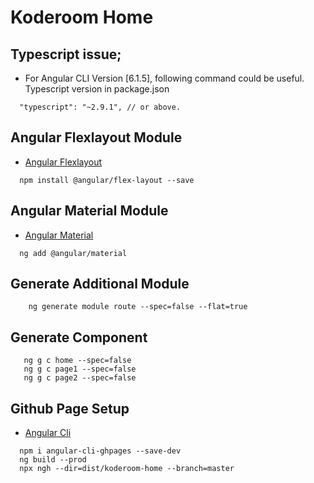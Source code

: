 # Koderoom Home

## Typescript issue; 
* For Angular CLI Version [6.1.5], following command could be useful. Typescript version in package.json
```
  "typescript": "~2.9.1", // or above.
```


## Angular Flexlayout Module
* [Angular Flexlayout](https://github.com/angular/flex-layout)
```
  npm install @angular/flex-layout --save
```

## Angular Material Module
* [Angular Material](https://material.angular.io/)
```
  ng add @angular/material
```

## Generate Additional Module
```
    ng generate module route --spec=false --flat=true
```

## Generate Component
```
   ng g c home --spec=false
   ng g c page1 --spec=false 
   ng g c page2 --spec=false 
```


## Github Page Setup
* [Angular Cli](https://github.com/angular-schule/angular-cli-ghpages)
```
  npm i angular-cli-ghpages --save-dev
  ng build --prod
  npx ngh --dir=dist/koderoom-home --branch=master
```
